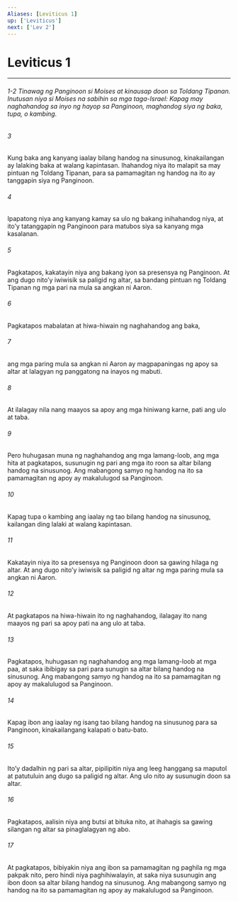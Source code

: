 ```yaml
---
Aliases: [Leviticus 1]
up: ['Leviticus']
next: ['Lev 2']
---
```

# Leviticus 1

***
###### 1-2 Tinawag ng Panginoon si Moises at kinausap doon sa Toldang Tipanan. Inutusan niya si Moises na sabihin sa mga taga-Israel: Kapag may naghahandog sa inyo ng hayop sa Panginoon, maghandog siya ng baka, tupa, o kambing. 


###### 3 


Kung baka ang kanyang iaalay bilang handog na sinusunog, kinakailangan ay lalaking baka at walang kapintasan. Ihahandog niya ito malapit sa may pintuan ng Toldang Tipanan, para sa pamamagitan ng handog na ito ay tanggapin siya ng Panginoon. 


###### 4 


Ipapatong niya ang kanyang kamay sa ulo ng bakang inihahandog niya, at itoʼy tatanggapin ng Panginoon para matubos siya sa kanyang mga kasalanan. 


###### 5 


Pagkatapos, kakatayin niya ang bakang iyon sa presensya ng Panginoon. At ang dugo nitoʼy iwiwisik sa paligid ng altar, sa bandang pintuan ng Toldang Tipanan ng mga pari na mula sa angkan ni Aaron. 


###### 6 


Pagkatapos mabalatan at hiwa-hiwain ng naghahandog ang baka, 


###### 7 


ang mga paring mula sa angkan ni Aaron ay magpapaningas ng apoy sa altar at lalagyan ng panggatong na inayos ng mabuti. 


###### 8 


At ilalagay nila nang maayos sa apoy ang mga hiniwang karne, pati ang ulo at taba. 


###### 9 


Pero huhugasan muna ng naghahandog ang mga lamang-loob, ang mga hita at pagkatapos, susunugin ng pari ang mga ito roon sa altar bilang handog na sinusunog. Ang mabangong samyo ng handog na ito sa pamamagitan ng apoy ay makalulugod sa Panginoon. 


###### 10 


Kapag tupa o kambing ang iaalay ng tao bilang handog na sinusunog, kailangan ding lalaki at walang kapintasan. 


###### 11 


Kakatayin niya ito sa presensya ng Panginoon doon sa gawing hilaga ng altar. At ang dugo nitoʼy iwiwisik sa paligid ng altar ng mga paring mula sa angkan ni Aaron. 


###### 12 


At pagkatapos na hiwa-hiwain ito ng naghahandog, ilalagay ito nang maayos ng pari sa apoy pati na ang ulo at taba. 


###### 13 


Pagkatapos, huhugasan ng naghahandog ang mga lamang-loob at mga paa, at saka ibibigay sa pari para sunugin sa altar bilang handog na sinusunog. Ang mabangong samyo ng handog na ito sa pamamagitan ng apoy ay makalulugod sa Panginoon. 


###### 14 


Kapag ibon ang iaalay ng isang tao bilang handog na sinusunog para sa Panginoon, kinakailangang kalapati o batu-bato. 


###### 15 


Itoʼy dadalhin ng pari sa altar, pipilipitin niya ang leeg hanggang sa maputol at patutuluin ang dugo sa paligid ng altar. Ang ulo nito ay susunugin doon sa altar. 


###### 16 


Pagkatapos, aalisin niya ang butsi at bituka nito, at ihahagis sa gawing silangan ng altar sa pinaglalagyan ng abo. 


###### 17 


At pagkatapos, bibiyakin niya ang ibon sa pamamagitan ng paghila ng mga pakpak nito, pero hindi niya paghihiwalayin, at saka niya susunugin ang ibon doon sa altar bilang handog na sinusunog. Ang mabangong samyo ng handog na ito sa pamamagitan ng apoy ay makalulugod sa Panginoon.
